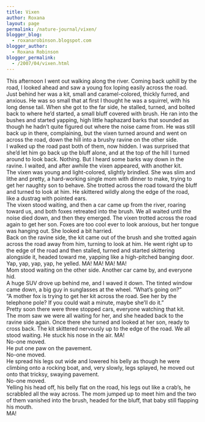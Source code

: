 ```yaml
---
title: Vixen
author: Roxana
layout: page
permalink: /nature-journal/vixen/
blogger_blog:
  - roxanarobinson.blogspot.com
blogger_author:
  - Roxana Robinson
blogger_permalink:
  - /2007/04/vixen.html
---
```

This afternoon I went out walking along the river. Coming back uphill by the road, I looked ahead and saw a young fox loping easily across the road. Just behind her was a kit, small and caramel-colored, thickly furred, and anxious. He was so small that at first I thought he was a squirrel, with his long dense tail. When she got to the far side, he stalled, turned, and bolted back to where he’d started, a small bluff covered with brush. He ran into the bushes and started yapping, high little haphazard barks that sounded as though he hadn’t quite figured out where the noise came from. He was still back up in there, complaining, but the vixen turned around and went on across the road, down the hill into a brushy ravine on the other side.  
I walked up the road past both of them, now hidden. I was surprised that she’d let him go back up the bluff alone, and at the top of the hill I turned around to look back. Nothing. But I heard some barks way down in the ravine. I waited, and after awhile the vixen appeared, with another kit.   
The vixen was young and light-colored, slightly brindled. She was slim and lithe and pretty, a hard-working single mom with dinner to make, trying to get her naughty son to behave. She trotted across the road toward the bluff and turned to look at him. He skittered wildly along the edge of the road, like a dustrag with pointed ears.  
The vixen stood waiting, and then a car came up from the river, roaring toward us, and both foxes retreated into the brush. We all waited until the noise died down, and then they emerged. The vixen trotted across the road again to get her son. Foxes are too cool ever to look anxious, but her tongue was hanging out. She looked a bit harried.  
Back on the ravine side, the kit came out of the brush and she trotted again across the road away from him, turning to look at him. He went right up to the edge of the road and then stalled, turned and started skittering alongside it, headed toward me, yapping like a high-pitched banging door. Yap, yap, yap, yap, he yelled. MA! MA! MA! MA!   
Mom stood waiting on the other side. Another car came by, and everyone hid.  
A huge SUV drove up behind me, and I waved it down. The tinted window came down, a big guy in sunglasses at the wheel. “What’s going on?”  
“A mother fox is trying to get her kit across the road. See her by the telephone pole? If you could wait a minute, maybe she’ll do it.”  
Pretty soon there were three stopped cars, everyone watching that kit.  
The mom saw we were all waiting for her, and she headed back to the ravine side again. Once there she turned and looked at her son, ready to cross back. The kit skittered nervously up to the edge of the road. We all stood waiting. He stuck his nose in the air. MA!  
No-one moved.  
He put one paw on the pavement.  
No-one moved.  
He spread his legs out wide and lowered his belly as though he were climbing onto a rocking boat, and, very slowly, legs splayed, he moved out onto that tricksy, swaying pavement.  
No-one moved.  
Yelling his head off, his belly flat on the road, his legs out like a crab’s, he scrabbled all the way across. The mom jumped up to meet him and the two of them vanished into the brush, headed for the bluff, that baby still flapping his mouth.  
MA!